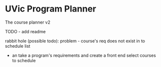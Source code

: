 # UVic Program Planner

The course planner v2

TODO - add readme

rabbit hole (possible todo):
problem - course's req does not exist in to schedule list

- an take a program's requirements and create a front end select courses to schedule
